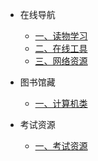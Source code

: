 - 在线导航

  - [一、读物学习](online/1.1.ReadStudy.md)
  - [二、在线工具](online/1.2.OnlineTool.md)
  - [三、网络资源](online/1.3.ResourceSearch.md)

- 图书馆藏

  - [一、计算机类](2.1.ComputerBook.md)

- 考试资源

  - [一、考试资源](3.1.examination.md)


